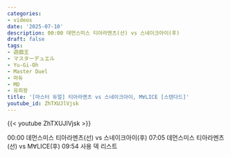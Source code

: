 ```yaml
---
categories:
- videos
date: '2025-07-10'
description: 00:00 데먼스미스 티아라멘츠(선) vs 스네이크아이(후)
draft: false
tags:
- 遊戯王
- マスターデュエル
- Yu-Gi-Oh
- Master Duel
- 마듀
- MD
- 유희왕
title: '[마스터 듀얼] 티아라멘츠 vs 스네이크아이, M∀LICE [스텐다드]'
youtube_id: ZhTXUJlVjsk
---
```



{{< youtube ZhTXUJlVjsk >}}

00:00 데먼스미스 티아라멘츠(선) vs 스네이크아이(후)
07:05 데먼스미스 티아라멘츠(선) vs M∀LICE(후)
09:54 사용 덱 리스트